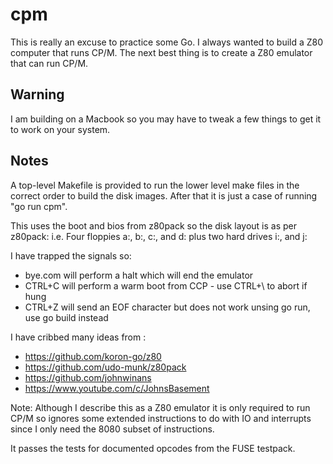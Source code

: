 # cpm 

This is really an excuse to practice some Go.
I always wanted to build a Z80 computer that runs CP/M. The next best thing is to create a Z80 emulator that can run CP/M.

## Warning
I am building on a Macbook so you may have to tweak a few things to get it to work on your system.

## Notes
A top-level Makefile is provided to run the lower level make files in the correct order to build the disk images.
After that it is just a case of running "go run cpm".

This uses the boot and bios from z80pack so the disk layout is as per z80pack:
i.e. Four floppies a:, b:, c:, and d: plus two hard drives i:, and j:

I have trapped the signals so:
* bye.com will perform a halt which will end the emulator
* CTRL+C will perform a warm boot from CCP - use CTRL+\ to abort if hung
* CTRL+Z will send an EOF character but does not work unsing go run, use go build instead

I have cribbed many ideas from :

* https://github.com/koron-go/z80
* https://github.com/udo-munk/z80pack
* https://github.com/johnwinans
* https://www.youtube.com/c/JohnsBasement

Note: Although I describe this as a Z80 emulator it is only required to run CP/M so ignores some
extended instructions to do with IO and interrupts since I only need the 8080 subset of instructions.

It passes the tests for documented opcodes from the FUSE testpack.
